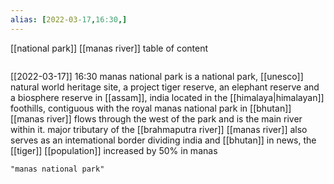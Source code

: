 ```yaml
---
alias: [2022-03-17,16:30,]
---
```

[[national park]] [[manas river]]
table of content
```toc
```

[[2022-03-17]] 16:30
manas national park is a national park, [[unesco]] natural world heritage site, a project tiger reserve, an elephant reserve and a biosphere reserve in [[assam]], india
located in the [[himalaya|himalayan]] foothills,
contiguous with the royal manas national park in [[bhutan]]
[[manas river]] flows through the west of the park and is the main river within it.
major tributary of the [[brahmaputra river]]
[[manas river]] also serves as an intemational border dividing india and [[bhutan]]
in news, the [[tiger]] [[population]] increased by 50% in manas
```query
"manas national park"
```